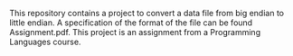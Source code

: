 This repository contains a project to convert a data file from big endian
to little endian.  A specification of the format of the file can be found
Assignment.pdf.  This project is an assignment from a Programming Languages
course.
